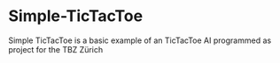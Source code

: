 Simple-TicTacToe
================

Simple TicTacToe is a basic example of an TicTacToe AI programmed as project for the TBZ Zürich
